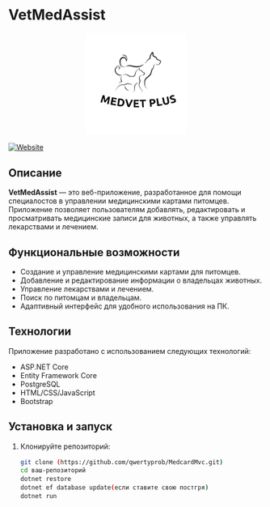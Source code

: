 # VetMedAssist

<p align="center">
  <img src="Medcard.Mvc/wwwroot/img/new-logo.png" alt="VetMedAssist Logo" width="200"/>
</p>

[![Website](https://medvetplus.onrender.com/)](https://medvetplus.onrender.com/)


## Описание

**VetMedAssist** — это веб-приложение, разработанное для помощи специалостов в управлении медицинскими картами питомцев. Приложение позволяет пользователям добавлять, редактировать и просматривать медицинские записи для животных, а также управлять лекарствами и лечением.

## Функциональные возможности

- Создание и управление медицинскими картами для питомцев.
- Добавление и редактирование информации о владельцах животных.
- Управление лекарствами и лечением.
- Поиск по питомцам и владельцам.
- Адаптивный интерфейс для удобного использования на ПК.

## Технологии

Приложение разработано с использованием следующих технологий:

- ASP.NET Core
- Entity Framework Core
- PostgreSQL
- HTML/CSS/JavaScript
- Bootstrap

## Установка и запуск

1. Клонируйте репозиторий:

   ```bash
   git clone (https://github.com/qwertyprob/MedcardMvc.git)
   cd ваш-репозиторий
   dotnet restore
   dotnet ef database update(если ставите свою постгря)
   dotnet run


